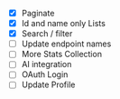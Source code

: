 - [x] Paginate
- [x] Id and name only Lists
- [x] Search / filter
- [ ] Update endpoint names
- [ ] More Stats Collection
- [ ] AI integration
- [ ] OAuth Login
- [ ] Update Profile